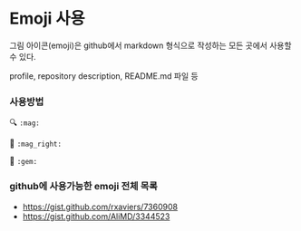 # Emoji 사용

그림 아이콘(emoji)은 github에서 markdown 형식으로 작성하는 모든 곳에서 사용할 수 있다.

profile, repository description, README.md 파일 등



### 사용방법

🔍 `:mag:`

🔎 `​:mag_right:​`

💎 `:gem:`



### github에 사용가능한 emoji 전체 목록

- https://gist.github.com/rxaviers/7360908
- https://gist.github.com/AliMD/3344523

 